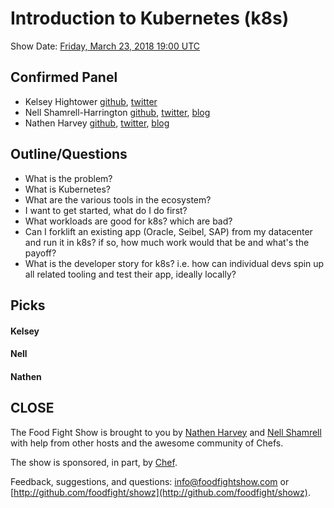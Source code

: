 # Introduction to Kubernetes (k8s)

Show Date:  [Friday, March 23, 2018 19:00 UTC](http://everytimezone.com/#2018-3-23,420,cn3)


Confirmed Panel<a name="panel"></a>
-----

* Kelsey Hightower [github](https://github.com/kelseyhightower), [twitter](https://twitter.com/kelseyhightower)
* Nell Shamrell-Harrington [github](https://github.com/nellshamrell), [twitter](https://twitter.com/nellshamrell), [blog](http://nellshamrell.com/)
* Nathen Harvey [github](http://github.com/nathenharvey), [twitter](http://twitter.com/nathenharvey), [blog](http://nathenharvey.com)

Outline/Questions
-----------------

* What is the problem?
* What is Kubernetes?
* What are the various tools in the ecosystem?
* I want to get started, what do I do first?
* What workloads are good for k8s?  which are bad?
* Can I forklift an existing app (Oracle, Seibel, SAP) from my datacenter and run it in k8s?  if so, how much work would that be and what's the payoff?
* What is the developer story for k8s? i.e. how can individual devs spin up all related tooling and test their app, ideally locally?

Picks<a name="picks"></a>
-----

#### Kelsey

#### Nell

#### Nathen


CLOSE
-----

The Food Fight Show is brought to you by [Nathen Harvey](https://twitter.com/nathenharvey) and [Nell Shamrell](https://twitter.com/nellshamrell) with help from other hosts and the awesome community of Chefs.

The show is sponsored, in part, by [Chef](http://www.chef.io).

Feedback, suggestions, and questions:  [info@foodfightshow.com](mailto:info@foodfightshow.com) or  [http://github.com/foodfight/showz](http://github.com/foodfight/showz).
